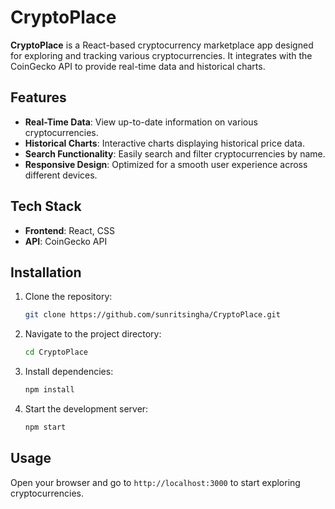 # CryptoPlace

**CryptoPlace** is a React-based cryptocurrency marketplace app designed for exploring and tracking various cryptocurrencies. It integrates with the CoinGecko API to provide real-time data and historical charts.

## Features

- **Real-Time Data**: View up-to-date information on various cryptocurrencies.
- **Historical Charts**: Interactive charts displaying historical price data.
- **Search Functionality**: Easily search and filter cryptocurrencies by name.
- **Responsive Design**: Optimized for a smooth user experience across different devices.

## Tech Stack

- **Frontend**: React, CSS
- **API**: CoinGecko API

## Installation

1. Clone the repository:
    ```bash
    git clone https://github.com/sunritsingha/CryptoPlace.git
    ```

2. Navigate to the project directory:
    ```bash
    cd CryptoPlace
    ```

3. Install dependencies:
    ```bash
    npm install
    ```

4. Start the development server:
    ```bash
    npm start
    ```

## Usage

Open your browser and go to `http://localhost:3000` to start exploring cryptocurrencies.




